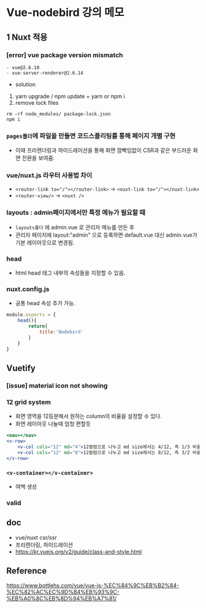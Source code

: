 # Vue-nodebird 강의 메모
## 1 Nuxt 적용
### [error] vue package version mismatch
```
- vue@2.6.10
- vue-server-renderer@2.6.14
```
- solution
1. yarn upgrade / npm update + yarn or npm i
2. remove lock files
```
rm -rf node_modules/ package-lock.json
npm i
```

### `pages폴더`에 파일을 만들면 코드스플리팅를 통해 페이지 개별 구현
- 이때 프리렌더링과 하이드레이션을 통해 화면 깜빡임없이 CSR과 같은 부드러운 화면 전환을 보여줌.

### vue/nuxt.js 라우터 사용법 차이
- `<router-link to="/"></router-link>` -> `<nuxt-link to="/"></nuxt-link>` 
- `<router-view/>` -> `<nuxt />` 

### layouts : admin페이지에서만 특정 메뉴가 필요할 때
- `layouts폴더` 에 admin.vue 로 관리자 메뉴를 만든 후
- 관리자 페이지에 layout:"admin" 으로 등록하면 default.vue 대신 admin.vue가 기본 레이아웃으로 변경됨.

### head
- html head 태그 내부의 속성들을 지정할 수 있음.

### nuxt.config.js
- 공통 head 속성 추가 가능.
```jsx
module.exports = {
    head(){
        return{
            title:'Nodebird'
        }
    }
}
```

## Vuetify
### [issue] material icon not showing

### 12 grid system
- 화면 영역을 12등분해서 원하는 column의 비율을 설정할 수 있다.
- 화면 레이아웃 나눌때 엄청 편할듯
```jsx
<nav></nav>
<v-row>
    <v-col cols="12" md="4">12컬럼으로 나누고 md size에서는 4/12, 즉 1/3 비율을 컬럼 영역으로 설정.</v-col>
    <v-col cols="12" md="8">12컬럼으로 나누고 md size에서는 8/12, 즉 3/2 비율을 컬럼 영역으로 설정</v-col>
</v-row>
```

### `<v-container></v-container>`
- 여백 생성

### valid

## doc
- vue/nuxt csr/ssr
- 프리렌더링, 하이드레이션
- https://kr.vuejs.org/v2/guide/class-and-style.html 
## Reference
https://www.bottlehs.com/vue/vue-js-%EC%84%9C%EB%B2%84-%EC%82%AC%EC%9D%B4%EB%93%9C-%EB%A0%8C%EB%8D%94%EB%A7%81/
